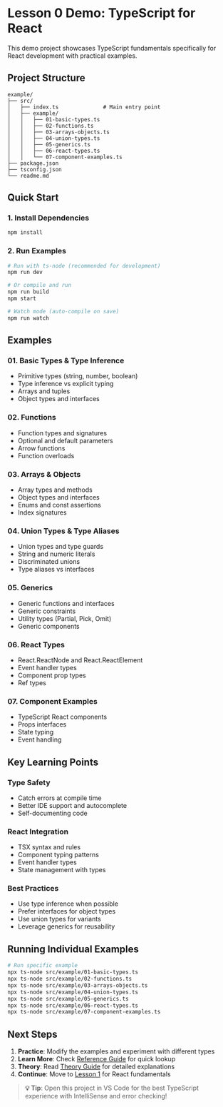 # Lesson 0 Demo: TypeScript for React

This demo project showcases TypeScript fundamentals specifically for React development with practical examples.

## Project Structure

```
example/
├── src/
│   ├── index.ts              # Main entry point
│   ├── example/
│   │   ├── 01-basic-types.ts
│   │   ├── 02-functions.ts
│   │   ├── 03-arrays-objects.ts
│   │   ├── 04-union-types.ts
│   │   ├── 05-generics.ts
│   │   ├── 06-react-types.ts
│   │   └── 07-component-examples.ts
├── package.json
├── tsconfig.json
└── readme.md
```

## Quick Start

### 1. Install Dependencies

```bash
npm install
```

### 2. Run Examples

```bash
# Run with ts-node (recommended for development)
npm run dev

# Or compile and run
npm run build
npm start

# Watch mode (auto-compile on save)
npm run watch
```

## Examples

### 01. Basic Types & Type Inference
- Primitive types (string, number, boolean)
- Type inference vs explicit typing
- Arrays and tuples
- Object types and interfaces

### 02. Functions
- Function types and signatures
- Optional and default parameters
- Arrow functions
- Function overloads

### 03. Arrays & Objects
- Array types and methods
- Object types and interfaces
- Enums and const assertions
- Index signatures

### 04. Union Types & Type Aliases
- Union types and type guards
- String and numeric literals
- Discriminated unions
- Type aliases vs interfaces

### 05. Generics
- Generic functions and interfaces
- Generic constraints
- Utility types (Partial, Pick, Omit)
- Generic components

### 06. React Types
- React.ReactNode and React.ReactElement
- Event handler types
- Component prop types
- Ref types

### 07. Component Examples
- TypeScript React components
- Props interfaces
- State typing
- Event handling

## Key Learning Points

### Type Safety
- Catch errors at compile time
- Better IDE support and autocomplete
- Self-documenting code

### React Integration
- TSX syntax and rules
- Component typing patterns
- Event handler types
- State management with types

### Best Practices
- Use type inference when possible
- Prefer interfaces for object types
- Use union types for variants
- Leverage generics for reusability

## Running Individual Examples

```bash
# Run specific example
npx ts-node src/example/01-basic-types.ts
npx ts-node src/example/02-functions.ts
npx ts-node src/example/03-arrays-objects.ts
npx ts-node src/example/04-union-types.ts
npx ts-node src/example/05-generics.ts
npx ts-node src/example/06-react-types.ts
npx ts-node src/example/07-component-examples.ts
```

## Next Steps

1. **Practice**: Modify the examples and experiment with different types
2. **Learn More**: Check [Reference Guide](./reference/reference0.md) for quick lookup
3. **Theory**: Read [Theory Guide](./theory/theory0.md) for detailed explanations
4. **Continue**: Move to [Lesson 1](../lesson1-fundamentals-setup/) for React fundamentals

> **💡 Tip**: Open this project in VS Code for the best TypeScript experience with IntelliSense and error checking!